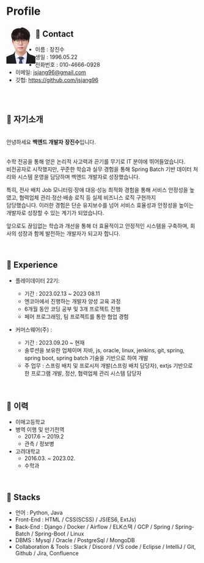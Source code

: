 # Profile

<img src="https://github.com/jsjang96/images/blob/master/%EC%9E%A5%EC%A7%84%EC%88%98_%EC%82%AC%EC%A7%84.png" alt="장진수 이미지"  width="15%%" align="left">

## :pushpin: Contact

- 이름 : 장진수
- 생일 : 1996.05.22
- 전화번호 : 010-4666-0928
- 이메일: jsjang96@gmail.com
- 깃헙: https://github.com/jsjang96
<br>
<br>

## :pushpin: 자기소개
<br>
안녕하세요 <b>백엔드 개발자</b> <b>장진수</b>입니다.<br>
<br>

수학 전공을 통해 얻은 논리적 사고력과 끈기를 무기로 IT 분야에 뛰어들었습니다. <br>
비전공자로 시작했지만, 꾸준한 학습과 실무 경험을 통해 Spring Batch 기반 데이터 처리와 시스템 운영을 담당하며 백엔드 개발자로 성장했습니다. <br>

특히, 전사 배치 Job 모니터링·장애 대응·성능 최적화 경험을 통해 서비스 안정성을 높였고, 협력업체 관리·정산·배송 로직 등 실제 비즈니스 로직 구현까지<br>
담당했습니다. 이러한 경험은 단순 유지보수를 넘어 서비스 효율성과 안정성을 높이는 개발자로 성장할 수 있는 계기가 되었습니다. <br> 

앞으로도 끊임없는 학습과 개선을 통해 더 효율적이고 안정적인 시스템을 구축하며, 회사의 성장과 함께 발전하는 개발자가 되고자 합니다. <br>

</div>
</br>

## :pushpin: Experience
- 플레이데이터 22기:
  - 기간 : 2023.02.13 ~ 2023 08.11
  - 엔코아에서 진행하는 개발자 양성 교육 과정
  - 6개월 동안 코딩 공부 및 3개 프로젝트 진행
  - 페어 프로그래밍, 팀 프로젝트를 통한 협업 경험
 
- 커머스웨어(주) :
  - 기간 : 2023.09.20 ~ 현재
  - 솔루션을 보유한 업체이며 자바, js, oracle, linux, jenkins, git, spring, spring boot, spring batch 기술을 기반으로 하여 개발
  - 주 업무 : 스프링 배치 및 프로시저 개발(스프링 배치 담당자), extjs 기반으로 한 프로그램 개발, 정산, 협력업체 관리 시스템 담당자

</br>
 
## :pushpin: 이력
- 이매고등학교
- 병역 이행 및 만기전역
  - 2017.6 ~ 2019.2
  - 관측 / 정보병
- 고려대학교
  - 2016.03. ~ 2023.02.
  - 수학과


<br>

## :pushpin: Stacks
- 언어 : Python, Java
- Front-End : HTML / CSS(SCSS) / JS(ES6, ExtJs)
- Back-End : Django / Docker / Airflow / ELK스택 / GCP / Spring / Spring-Batch / Spring-Boot / Linux
- DBMS : Mysql / Oracle / PostgreSql / MongoDB
- Collaboration & Tools : Slack / Discord / VS code / Eclipse / IntelliJ / Git, Github / Jira, Confluence
